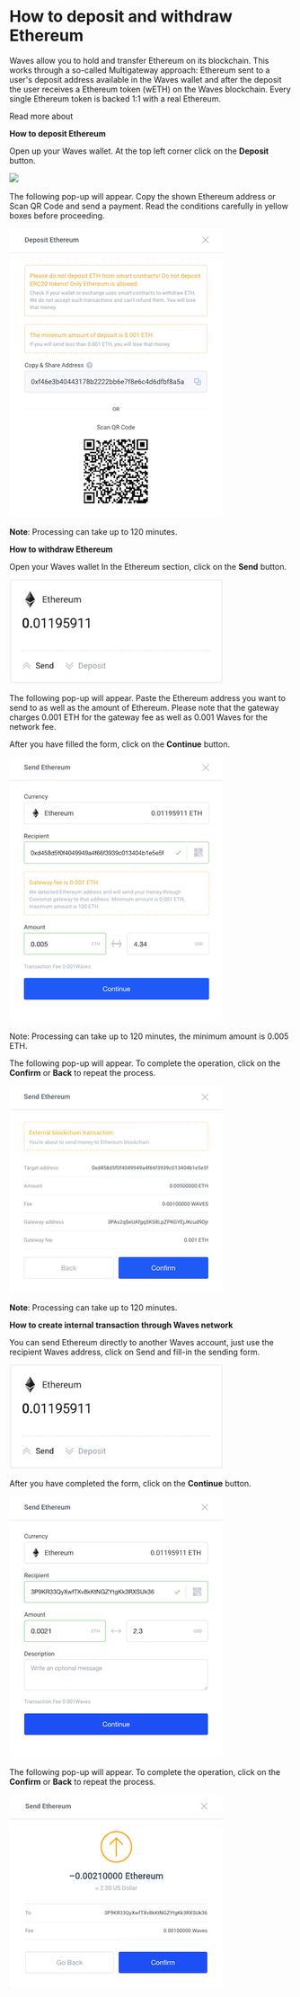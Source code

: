 # How to deposit and withdraw Ethereum

Waves allow you to hold and transfer Ethereum on its blockchain. This works through a so-called Multigateway approach: Ethereum sent to a user's deposit address available in the Waves wallet and after the deposit the user receives a Ethereum token (wETH) on the Waves blockchain. Every single Ethereum token is backed 1:1 with a real Ethereum.

Read more about

**How to deposit Ethereum**

Open up your Waves wallet.
At the top left corner click on the **Deposit** button.

![](/_assets/etherem_transfers_01.png)

The following pop-up will appear.
Copy the shown Ethereum address or Scan QR Code and send a payment.
Read the conditions carefully in yellow boxes before proceeding.

![](/_assets/ethereum_transfers_02.png)

**Note**: Processing can take up to 120 minutes.

**How to withdraw Ethereum**

Open your Waves wallet
In the Ethereum section, click on the **Send** button.

![](/_assets/ethereum_transfers_03.png)

The following pop-up will appear.
Paste the Ethereum address you want to send to as well as the amount of Ethereum.
Please note that the gateway charges 0.001 ETH for the gateway fee as well as 0.001 Waves for the network fee.

After you have filled the form, click on the **Continue** button.

![](/_assets/ethereum_transfers_04.png)

Note: Processing can take up to 120 minutes, the minimum amount is 0.005 ETH.

The following pop-up will appear.
To complete the operation, click on the **Confirm** or **Back** to repeat the process.

![](/_assets/ethereum_transfers_05.png)

**Note**: Processing can take up to 120 minutes.

**How to create internal transaction through Waves network**

You can send Ethereum directly to another Waves account, just use the recipient Waves address, click on Send and fill-in the sending form.

![](/_assets/ethereum_transfers_06.png)

After you have completed the form, click on the **Continue** button.

![](/_assets/ethereum_transfers_07.png)

The following pop-up will appear.
To complete the operation, click on the **Confirm** or **Back** to repeat the process.

![](/_assets/ethereum_transfers_08.png)
